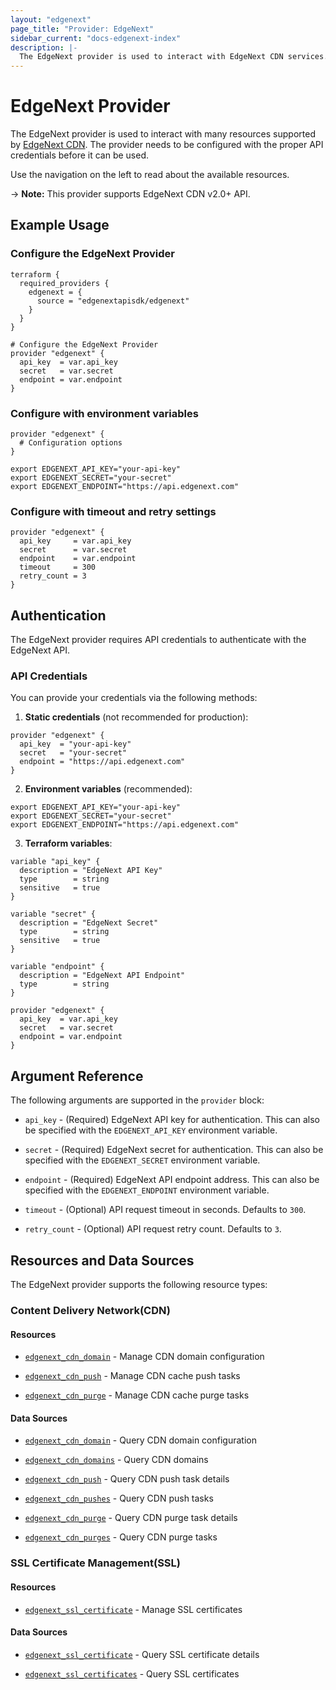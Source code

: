 ```yaml
---
layout: "edgenext"
page_title: "Provider: EdgeNext"
sidebar_current: "docs-edgenext-index"
description: |-
  The EdgeNext provider is used to interact with EdgeNext CDN services.
---
```


# EdgeNext Provider

The EdgeNext provider is used to interact with many resources supported
by [EdgeNext CDN](https://www.edgenext.com).
The provider needs to be configured with the proper API credentials before it can be used.

Use the navigation on the left to read about the available resources.

-> **Note:** This provider supports EdgeNext CDN v2.0+ API.

## Example Usage

### Configure the EdgeNext Provider

```hcl
terraform {
  required_providers {
    edgenext = {
      source = "edgenextapisdk/edgenext"
    }
  }
}

# Configure the EdgeNext Provider
provider "edgenext" {
  api_key  = var.api_key
  secret   = var.secret
  endpoint = var.endpoint
}
```

### Configure with environment variables

```hcl
provider "edgenext" {
  # Configuration options
}
```

```shell
export EDGENEXT_API_KEY="your-api-key"
export EDGENEXT_SECRET="your-secret"  
export EDGENEXT_ENDPOINT="https://api.edgenext.com"
```

### Configure with timeout and retry settings

```hcl
provider "edgenext" {
  api_key     = var.api_key
  secret      = var.secret
  endpoint    = var.endpoint
  timeout     = 300
  retry_count = 3
}
```

## Authentication

The EdgeNext provider requires API credentials to authenticate with the EdgeNext API.

### API Credentials

You can provide your credentials via the following methods:

1. **Static credentials** (not recommended for production):

```hcl
provider "edgenext" {
  api_key  = "your-api-key"
  secret   = "your-secret"
  endpoint = "https://api.edgenext.com"
}
```

2. **Environment variables** (recommended):

```shell
export EDGENEXT_API_KEY="your-api-key"
export EDGENEXT_SECRET="your-secret"
export EDGENEXT_ENDPOINT="https://api.edgenext.com"
```

3. **Terraform variables**:

```hcl
variable "api_key" {
  description = "EdgeNext API Key"
  type        = string
  sensitive   = true
}

variable "secret" {
  description = "EdgeNext Secret"
  type        = string
  sensitive   = true
}

variable "endpoint" {
  description = "EdgeNext API Endpoint"
  type        = string
}

provider "edgenext" {
  api_key  = var.api_key
  secret   = var.secret
  endpoint = var.endpoint
}
```

## Argument Reference

The following arguments are supported in the `provider` block:

* `api_key` - (Required) EdgeNext API key for authentication. This can also be specified with the `EDGENEXT_API_KEY` environment variable.

* `secret` - (Required) EdgeNext secret for authentication. This can also be specified with the `EDGENEXT_SECRET` environment variable.

* `endpoint` - (Required) EdgeNext API endpoint address. This can also be specified with the `EDGENEXT_ENDPOINT` environment variable.

* `timeout` - (Optional) API request timeout in seconds. Defaults to `300`.

* `retry_count` - (Optional) API request retry count. Defaults to `3`.

## Resources and Data Sources

The EdgeNext provider supports the following resource types:



### Content Delivery Network(CDN)


#### Resources


* [`edgenext_cdn_domain`](resources/cdn_domain) - Manage CDN domain configuration

* [`edgenext_cdn_push`](resources/cdn_push) - Manage CDN cache push tasks

* [`edgenext_cdn_purge`](resources/cdn_purge) - Manage CDN cache purge tasks




#### Data Sources


* [`edgenext_cdn_domain`](data-sources/cdn_domain) - Query CDN domain configuration

* [`edgenext_cdn_domains`](data-sources/cdn_domains) - Query CDN domains

* [`edgenext_cdn_push`](data-sources/cdn_push) - Query CDN push task details

* [`edgenext_cdn_pushes`](data-sources/cdn_pushes) - Query CDN push tasks

* [`edgenext_cdn_purge`](data-sources/cdn_purge) - Query CDN purge task details

* [`edgenext_cdn_purges`](data-sources/cdn_purges) - Query CDN purge tasks





### SSL Certificate Management(SSL)


#### Resources


* [`edgenext_ssl_certificate`](resources/ssl_certificate) - Manage SSL certificates




#### Data Sources


* [`edgenext_ssl_certificate`](data-sources/ssl_certificate) - Query SSL certificate details

* [`edgenext_ssl_certificates`](data-sources/ssl_certificates) - Query SSL certificates




